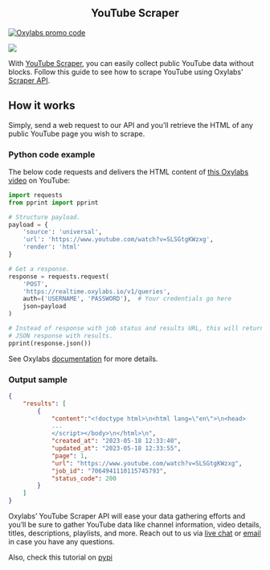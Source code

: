 
<h2 align="center">
   YouTube Scraper
</h2>

[![Oxylabs promo code](https://user-images.githubusercontent.com/129506779/250792357-8289e25e-9c36-4dc0-a5e2-2706db797bb5.png)](https://oxylabs.go2cloud.org/aff_c?offer_id=7&aff_id=877&url_id=112)


[![](https://dcbadge.vercel.app/api/server/eWsVUJrnG5)](https://discord.gg/eWsVUJrnG5)

With [<u>YouTube
Scraper</u>](https://oxylabs.io/products/scraper-api/web/youtube), you
can easily collect public YouTube data without blocks. Follow this guide
to see how to scrape YouTube using Oxylabs’ [<u>Scraper
API</u>](https://oxylabs.io/products/scraper-api).

## How it works

Simply, send a web request to our API and you’ll retrieve the HTML of
any public YouTube page you wish to scrape.

### Python code example

The below code requests and delivers the HTML content of [<u>this
Oxylabs video</u>](https://www.youtube.com/watch?v=SLSGtgKWzxg) on
YouTube:

```python
import requests
from pprint import pprint

# Structure payload.
payload = {
    'source': 'universal',
    'url': 'https://www.youtube.com/watch?v=SLSGtgKWzxg',
    'render': 'html'
}

# Get a response.
response = requests.request(
    'POST',
    'https://realtime.oxylabs.io/v1/queries',
    auth=('USERNAME', 'PASSWORD'),  # Your credentials go here
    json=payload
)

# Instead of response with job status and results URL, this will return the
# JSON response with results.
pprint(response.json())
```

See Oxylabs
[<u>documentation</u>](https://developers.oxylabs.io/scraper-apis/web-scraper-api)
for more details.

### Output sample

```json
{
    "results": [
        {
            "content":"<!doctype html>\n<html lang=\"en\">\n<head>
            ...
            </script></body>\n</html>\n",
            "created_at": "2023-05-18 12:33:40",
            "updated_at": "2023-05-18 12:33:55",
            "page": 1,
            "url": "https://www.youtube.com/watch?v=SLSGtgKWzxg",
            "job_id": "7064941110115745793",
            "status_code": 200
        }
    ]
}
```

Oxylabs’ YouTube Scraper API will ease your data gathering efforts and
you’ll be sure to gather YouTube data like channel information, video
details, titles, descriptions, playlists, and more. Reach out to us via
[<u>live chat</u>](https://oxylabs.io/) or
[<u>email</u>](mailto:support@oxylabs.io) in case you have any
questions.


Also, check this tutorial on [pypi](https://pypi.org/project/youtube-video-scraper-api/)
